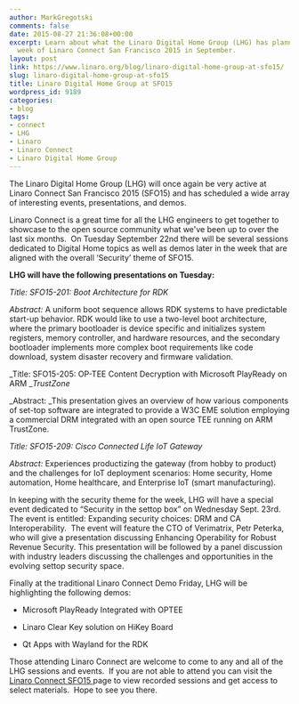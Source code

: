 ```yaml
---
author: MarkGregotski
comments: false
date: 2015-08-27 21:36:08+00:00
excerpt: Learn about what the Linaro Digital Home Group (LHG) has planned for the
  week of Linaro Connect San Francisco 2015 in September.
layout: post
link: https://www.linaro.org/blog/linaro-digital-home-group-at-sfo15/
slug: linaro-digital-home-group-at-sfo15
title: Linaro Digital Home Group at SFO15
wordpress_id: 9189
categories:
- blog
tags:
- connect
- LHG
- Linaro
- Linaro Connect
- Linaro Digital Home Group
---
```


The Linaro Digital Home Group (LHG) will once again be very active at Linaro Connect San Francisco 2015 (SFO15) and has scheduled a wide array of interesting events, presentations, and demos.

Linaro Connect is a great time for all the LHG engineers to get together to showcase to the open source community what we've been up to over the last six months.  On Tuesday September 22nd there will be several sessions dedicated to Digital Home topics as well as demos later in the week that are aligned with the overall ‘Security’ theme of SFO15.

**LHG will have the following presentations on Tuesday:**

_Title: SFO15-201: Boot Architecture for RDK_

_Abstract:_ A uniform boot sequence allows RDK systems to have predictable start-up behavior. RDK would like to use a two-level boot architecture, where the primary bootloader is device specific and initializes system registers, memory controller, and hardware resources, and the secondary bootloader implements more complex boot requirements like code download, system disaster recovery and firmware validation.

_Title: SFO15-205: OP-TEE Content Decryption with Microsoft PlayReady on ARM __TrustZone_

_Abstract: _This presentation gives an overview of how various components of set-top software are integrated to provide a W3C EME solution employing a commercial DRM integrated with an open source TEE running on ARM TrustZone.

_Title: SFO15-209: Cisco Connected Life IoT Gateway_

_Abstract:_ Experiences productizing the gateway (from hobby to product) and the challenges for IoT deployment scenarios: Home security, Home automation, Home healthcare, and Enterprise IoT (smart manufacturing).

In keeping with the security theme for the week, LHG will have a special event dedicated to “Security in the set­top box” on Wednesday Sept. 23rd. The event is entitled: Expanding security choices: DRM and CA Interoperability.  The event will feature the CTO of Verimatrix, Petr Peterka, who will give a presentation discussing Enhancing Operability for Robust Revenue Security. This presentation will be followed by a panel discussion with industry leaders discussing the challenges and opportunities in the evolving set­top security space.

Finally at the traditional Linaro Connect Demo­ Friday, LHG will be highlighting the following demos:



	
  * ­Microsoft PlayReady Integrated with OPTEE

	
  * ­Linaro Clear Key solution on HiKey Board

	
  * ­Qt Apps with Wayland for the RDK


Those attending Linaro Connect are welcome to come to any and all of the LHG sessions and events.  If you are not able to attend you can visit the [Linaro Connect SFO15 ](http://connect.linaro.org/sfo15/)page to view recorded sessions and get access to select materials.  Hope to see you there.

